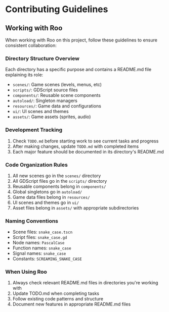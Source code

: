 # Contributing Guidelines

## Working with Roo

When working with Roo on this project, follow these guidelines to ensure consistent collaboration:

### Directory Structure Overview

Each directory has a specific purpose and contains a README.md file explaining its role:

- `scenes/`: Game scenes (levels, menus, etc)
- `scripts/`: GDScript source files
- `components/`: Reusable scene components
- `autoload/`: Singleton managers
- `resources/`: Game data and configurations
- `ui/`: UI scenes and themes
- `assets/`: Game assets (sprites, audio)

### Development Tracking

1. Check `TODO.md` before starting work to see current tasks and progress
2. After making changes, update `TODO.md` with completed items
3. Each major feature should be documented in its directory's README.md

### Code Organization Rules

1. All new scenes go in the `scenes/` directory
2. All GDScript files go in the `scripts/` directory
3. Reusable components belong in `components/`
4. Global singletons go in `autoload/`
5. Game data files belong in `resources/`
6. UI scenes and themes go in `ui/`
7. Asset files belong in `assets/` with appropriate subdirectories

### Naming Conventions

- Scene files: `snake_case.tscn`
- Script files: `snake_case.gd`
- Node names: `PascalCase`
- Function names: `snake_case`
- Signal names: `snake_case`
- Constants: `SCREAMING_SNAKE_CASE`

### When Using Roo

1. Always check relevant README.md files in directories you're working with
2. Update TODO.md when completing tasks
3. Follow existing code patterns and structure
4. Document new features in appropriate README.md files